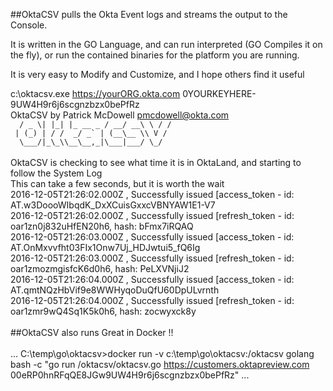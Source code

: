 ##OktaCSV pulls the Okta Event logs and streams the output to the Console.

It is written in the GO Language, and can run interpreted (GO Compiles it on the fly),
or run the contained binaries for the platform you are running.

It is very easy to Modify and Customize, and I hope others find it useful


c:\oktacsv.exe https://yourORG.okta.com 0YOURKEYHERE-9UW4H9r6j6scgnzbzx0bePfRz <br/>
OktaCSV by Patrick McDowell pmcdowell@okta.com <br/>
``  / _ \| |_| |_ __ _ / __/ __\ \ / /``<br/>
`` | (_) | / /  _/ _` | (__\__ \\ V /``<br/>
``  \___/|_\_\\__\__,_|\___|___/ \_/``<br/>
<br/>
OktaCSV is checking to see what time it is in OktaLand, and starting to follow the System Log<br/>
This can take a few seconds, but it is worth the wait<br/>
2016-12-05T21:26:02.000Z , Successfully issued [access_token - id: AT.w3DoooWIbqdK_DxXCuisGxxcVBNYAW1E1-V7<br/>
2016-12-05T21:26:02.000Z , Successfully issued [refresh_token - id: oar1zn0j832uHfEN20h6, hash: bFmx7iRQAQ<br/>
2016-12-05T21:26:03.000Z , Successfully issued [access_token - id: AT.OnMxvvfht03FIx1Onw7Uj_HDJwtui5_fQ6Ig<br/>
2016-12-05T21:26:03.000Z , Successfully issued [refresh_token - id: oar1zmozmgisfcK6d0h6, hash: PeLXVNjiJ2<br/>
2016-12-05T21:26:04.000Z , Successfully issued [access_token - id: AT.qmtNQzHbVif9e8WWHyqoDuQfU60DpULvrnth<br/>
2016-12-05T21:26:04.000Z , Successfully issued [refresh_token - id: oar1zmr9wQ4Sq1K5k0h6, hash: zocwyxck8y<br/>
<br/>
##OktaCSV also runs Great in Docker !!<br/><br/>
...
C:\temp\go\oktacsv>docker run -v c:\temp\go\oktacsv:/oktacsv golang bash -c "go run /oktacsv/oktacsv.go https://customers.oktapreview.com 00eRP0hnRFqQE8JGw9UW4H9r6j6scgnzbzx0bePfRz"
...

